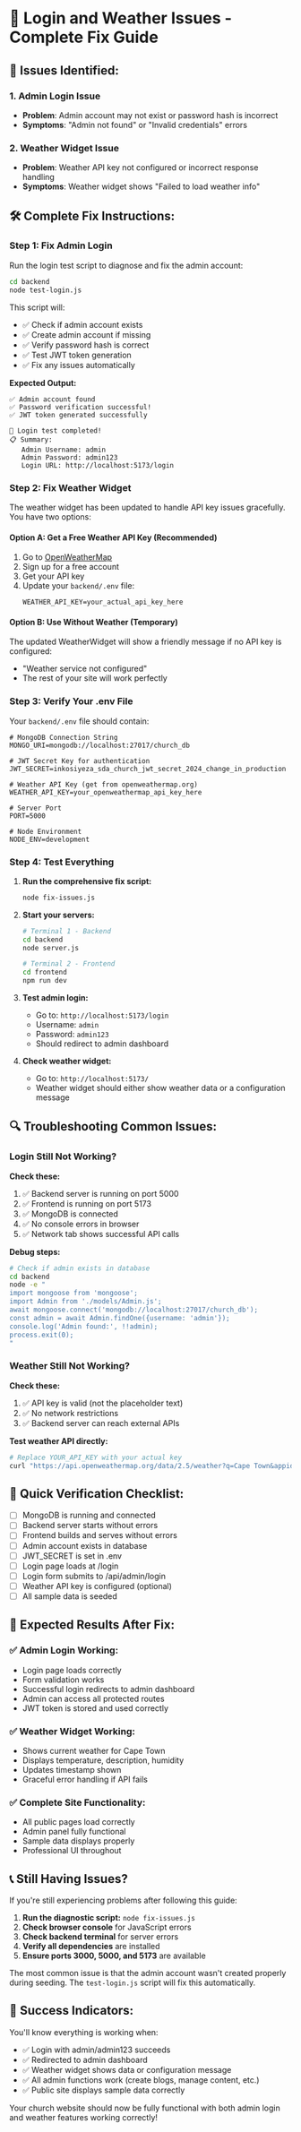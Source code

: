 # 🔧 Login and Weather Issues - Complete Fix Guide

## 🚨 Issues Identified:

### 1. **Admin Login Issue**
- **Problem**: Admin account may not exist or password hash is incorrect
- **Symptoms**: "Admin not found" or "Invalid credentials" errors

### 2. **Weather Widget Issue**
- **Problem**: Weather API key not configured or incorrect response handling
- **Symptoms**: Weather widget shows "Failed to load weather info"

## 🛠️ Complete Fix Instructions:

### Step 1: Fix Admin Login

Run the login test script to diagnose and fix the admin account:

```bash
cd backend
node test-login.js
```

This script will:
- ✅ Check if admin account exists
- ✅ Create admin account if missing
- ✅ Verify password hash is correct
- ✅ Test JWT token generation
- ✅ Fix any issues automatically

**Expected Output:**
```
✅ Admin account found
✅ Password verification successful!
✅ JWT token generated successfully

🎉 Login test completed!
📋 Summary:
   Admin Username: admin
   Admin Password: admin123
   Login URL: http://localhost:5173/login
```

### Step 2: Fix Weather Widget

The weather widget has been updated to handle API key issues gracefully. You have two options:

#### Option A: Get a Free Weather API Key (Recommended)
1. Go to [OpenWeatherMap](https://openweathermap.org/api)
2. Sign up for a free account
3. Get your API key
4. Update your `backend/.env` file:
   ```env
   WEATHER_API_KEY=your_actual_api_key_here
   ```

#### Option B: Use Without Weather (Temporary)
The updated WeatherWidget will show a friendly message if no API key is configured:
- "Weather service not configured"
- The rest of your site will work perfectly

### Step 3: Verify Your .env File

Your `backend/.env` file should contain:

```env
# MongoDB Connection String
MONGO_URI=mongodb://localhost:27017/church_db

# JWT Secret Key for authentication
JWT_SECRET=inkosiyeza_sda_church_jwt_secret_2024_change_in_production

# Weather API Key (get from openweathermap.org)
WEATHER_API_KEY=your_openweathermap_api_key_here

# Server Port
PORT=5000

# Node Environment
NODE_ENV=development
```

### Step 4: Test Everything

1. **Run the comprehensive fix script:**
   ```bash
   node fix-issues.js
   ```

2. **Start your servers:**
   ```bash
   # Terminal 1 - Backend
   cd backend
   node server.js

   # Terminal 2 - Frontend
   cd frontend
   npm run dev
   ```

3. **Test admin login:**
   - Go to: `http://localhost:5173/login`
   - Username: `admin`
   - Password: `admin123`
   - Should redirect to admin dashboard

4. **Check weather widget:**
   - Go to: `http://localhost:5173/`
   - Weather widget should either show weather data or a configuration message

## 🔍 Troubleshooting Common Issues:

### Login Still Not Working?

**Check these:**
1. ✅ Backend server is running on port 5000
2. ✅ Frontend is running on port 5173
3. ✅ MongoDB is connected
4. ✅ No console errors in browser
5. ✅ Network tab shows successful API calls

**Debug steps:**
```bash
# Check if admin exists in database
cd backend
node -e "
import mongoose from 'mongoose';
import Admin from './models/Admin.js';
await mongoose.connect('mongodb://localhost:27017/church_db');
const admin = await Admin.findOne({username: 'admin'});
console.log('Admin found:', !!admin);
process.exit(0);
"
```

### Weather Still Not Working?

**Check these:**
1. ✅ API key is valid (not the placeholder text)
2. ✅ No network restrictions
3. ✅ Backend server can reach external APIs

**Test weather API directly:**
```bash
# Replace YOUR_API_KEY with your actual key
curl "https://api.openweathermap.org/data/2.5/weather?q=Cape Town&appid=YOUR_API_KEY&units=metric"
```

## 🎯 Quick Verification Checklist:

- [ ] MongoDB is running and connected
- [ ] Backend server starts without errors
- [ ] Frontend builds and serves without errors
- [ ] Admin account exists in database
- [ ] JWT_SECRET is set in .env
- [ ] Login page loads at /login
- [ ] Login form submits to /api/admin/login
- [ ] Weather API key is configured (optional)
- [ ] All sample data is seeded

## 🚀 Expected Results After Fix:

### ✅ Admin Login Working:
- Login page loads correctly
- Form validation works
- Successful login redirects to admin dashboard
- Admin can access all protected routes
- JWT token is stored and used correctly

### ✅ Weather Widget Working:
- Shows current weather for Cape Town
- Displays temperature, description, humidity
- Updates timestamp shown
- Graceful error handling if API fails

### ✅ Complete Site Functionality:
- All public pages load correctly
- Admin panel fully functional
- Sample data displays properly
- Professional UI throughout

## 📞 Still Having Issues?

If you're still experiencing problems after following this guide:

1. **Run the diagnostic script:** `node fix-issues.js`
2. **Check browser console** for JavaScript errors
3. **Check backend terminal** for server errors
4. **Verify all dependencies** are installed
5. **Ensure ports 3000, 5000, and 5173** are available

The most common issue is that the admin account wasn't created properly during seeding. The `test-login.js` script will fix this automatically.

## 🎉 Success Indicators:

You'll know everything is working when:
- ✅ Login with admin/admin123 succeeds
- ✅ Redirected to admin dashboard
- ✅ Weather widget shows data or configuration message
- ✅ All admin functions work (create blogs, manage content, etc.)
- ✅ Public site displays sample data correctly

Your church website should now be fully functional with both admin login and weather features working correctly!
